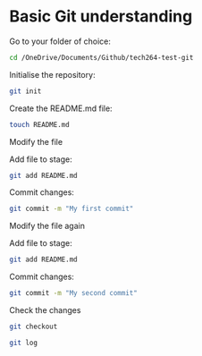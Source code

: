 # Basic Git understanding

Go to your folder of choice: 

```bash
cd /OneDrive/Documents/Github/tech264-test-git
```

Initialise the repository: 

```bash
git init
```

Create the README.md file: 

```bash
touch README.md
```

Modify the file

Add file to stage: 

```bash
git add README.md
```

Commit changes: 

```bash
git commit -m "My first commit"
```

Modify the file again

Add file to stage: 

```bash
git add README.md
```

Commit changes: 

```bash
git commit -m "My second commit"
```

Check the changes

```bash
git checkout
```
```bash
git log
```